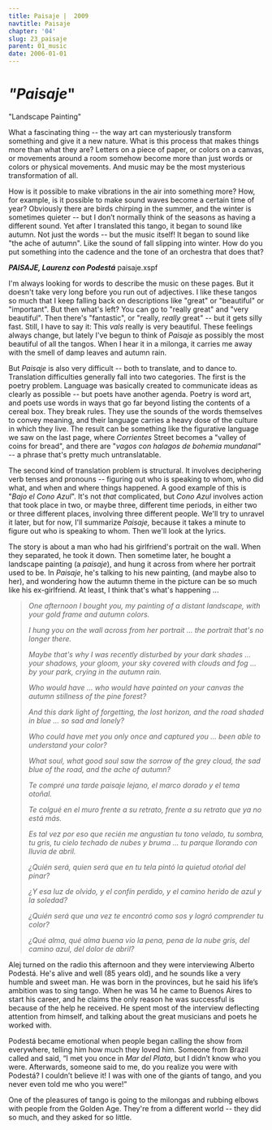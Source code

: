 ```yaml
---
title: Paisaje |  2009
navtitle: Paisaje
chapter: '04'
slug: 23_paisaje
parent: 01_music
date: 2006-01-01
---
```


# _"Paisaje_"
"Landscape Painting"

What a fascinating thing -- the way art can mysteriously transform something and give it a new nature. What is this process that makes things more than what they are? Letters on a piece of paper, or colors on a canvas, or movements around a room somehow become more than just words or colors or physical movements. And music may be the most mysterious transformation of all.

How is it possible to make vibrations in the air into something more? How, for example, is it possible to make sound waves become a certain time of year? Obviously there are birds chirping in the summer, and the winter is sometimes quieter -- but I don’t normally think of the seasons as having a different sound. Yet after I translated this tango, it began to sound like autumn. Not just the words -- but the music itself! It began to sound like "the ache of autumn". Like the sound of fall slipping into winter. How do you put something into the cadence and the tone of an orchestra that does that?

**_PAISAJE, Laurenz con Podestá_**
paisaje.xspf

I'm always looking for words to describe the music on these pages. But it doesn't take very long before you run out of adjectives. I like these tangos so much that I keep falling back on descriptions like "great" or "beautiful" or "important". But then what's left? You can go to "really great" and "very beautiful". Then there's "fantastic", or "really, _really_ great" -- but it gets silly fast. Still, I have to say it: This _vals_ really is very beautiful. These feelings always change, but lately I've begun to think of _Paisaje_ as possibly the most beautiful of all the tangos. When I hear it in a milonga, it carries me away with the smell of damp leaves and autumn rain.

But _Paisaje_ is also very difficult -- both to translate, and to dance to. Translation difficulties generally fall into two categories. The first is the poetry problem. Language was basically created to communicate ideas as clearly as possible -- but poets have another agenda. Poetry is word art, and poets use words in ways that go far beyond listing the contents of a cereal box. They break rules. They use the sounds of the words themselves to convey meaning, and their language carries a heavy dose of the culture in which they live. The result can be something like the figurative language we saw on the last page, where _Corrientes_ Street becomes a "valley of coins for bread", and there are "_vagos con halagos de bohemia mundanal"_ -- a phrase that's pretty much untranslatable.

The second kind of translation problem is structural. It involves deciphering verb tenses and pronouns -- figuring out who is speaking to whom, who did what, and when and where things happened. A good example of this is "_Bajo el Cono Azul_". It's not _that_ complicated, but _Cono Azul_ involves action that took place in two, or maybe three, different time periods, in either two or three different places, involving three different people. We'll try to unravel it later, but for now, I'll summarize _Paisaje,_ because it takes a minute to figure out who is speaking to whom. Then we'll look at the lyrics.

The story is about a man who had his girlfriend's portrait on the wall. When they separated, he took it down. Then sometime later, he bought a landscape painting (a _paisaje_), and hung it across from where her portrait used to be. In _Paisaje_, he's talking to his new painting, (and maybe also to her), and wondering how the autumn theme in the picture can be so much like his ex-girlfriend. At least, I think that's what's happening ...

> _One afternoon
> I bought you,
> my painting of a distant landscape,
> with your gold frame
> and autumn colors._
>
> _I hung you on the wall
> across from her portrait ...
> the portrait that's
> no longer there._
>
> _Maybe that's why
> I was recently disturbed
> by your dark shades ...
> your shadows, your gloom,
> your sky covered
> with clouds and fog ...
> by your park, crying
> in the autumn rain._
>
> _Who would have ...
> who would have painted
> on your canvas
> the autumn stillness
> of the pine forest?_
>
> _And this dark light
> of forgetting,
> the lost horizon,
> and the road
> shaded in blue ...
> so sad and lonely?_
>
> _Who could have
> met you only once
> and captured you ...
> been able to understand
> your color?_
>
> _What soul,
> what good soul
> saw the sorrow
> of the grey cloud,
> the sad blue of the road,
> and the ache of autumn?_
>
> _Te compré
> una tarde
> paisaje lejano,
> el marco dorado
> y el tema otoñal._
>
> _Te colgué en el muro
> frente a su retrato,
> frente a su retrato
> que ya no está más._
>
> _Es tal vez por eso
> que recién me angustian
> tu tono velado,
> tu sombra, tu gris,
> tu cielo techado
> de nubes y bruma ...
> tu parque llorando
> con lluvia de abril._
>
> _¿Quién será,
> quien será que
> en tu tela pintó
> la quietud otoñal
> del pinar?_
>
> _¿Y esa luz
> de olvido,
> y el confín perdido,
> y el camino
> herido de azul
> y la soledad?_
>
> _¿Quién será que
> una vez te encontró
> como sos
> y logró comprender
> tu color?_
>
> _¿Qué alma,
> qué alma buena
> vio la pena, pena
> de la nube gris,
> del camino azul,
> del dolor de abril?_

Alej turned on the radio this afternoon and they were interviewing Alberto Podestá. He's alive and well (85 years old), and he sounds like a very humble and sweet man. He was born in the provinces, but he said his life’s ambition was to sing tango. When he was 14 he came to Buenos Aires to start his career, and he claims the only reason he was successful is because of the help he received. He spent most of the interview deflecting attention from himself, and talking about the great musicians and poets he worked with.

Podestá became emotional when people began calling the show from everywhere, telling him how much they loved him. Someone from Brazil called and said, “I met you once in _Mar del Plata_, but I didn’t know who you were. Afterwards, someone said to me, do you realize you were with Podestá? I couldn’t believe it! I was with one of the giants of tango, and you never even told me who you were!”

One of the pleasures of tango is going to the milongas and rubbing elbows with people from the Golden Age. They're from a different world -- they did so much, and they asked for so little.
